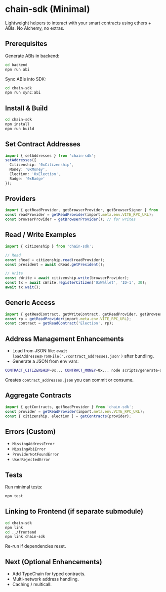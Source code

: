 # chain-sdk (Minimal)

Lightweight helpers to interact with your smart contracts using ethers + ABIs. No Alchemy, no extras.

## Prerequisites
Generate ABIs in backend:
```bash
cd backend
npm run abi
```
Sync ABIs into SDK:
```bash
cd chain-sdk
npm run sync:abi
```

## Install & Build
```bash
cd chain-sdk
npm install
npm run build
```

## Set Contract Addresses
```ts
import { setAddresses } from 'chain-sdk';
setAddresses({
  Citizenship: '0xCitizenship',
  Money: '0xMoney',
  Election: '0xElection',
  Badge: '0xBadge'
});
```

## Providers
```ts
import { getReadProvider, getBrowserProvider, getBrowserSigner } from 'chain-sdk';
const readProvider = getReadProvider(import.meta.env.VITE_RPC_URL);
const browserProvider = getBrowserProvider(); // for writes
```

## Read / Write Examples
```ts
import { citizenship } from 'chain-sdk';

// Read
const cRead = citizenship.read(readProvider);
const president = await cRead.getPresident();

// Write
const cWrite = await citizenship.write(browserProvider);
const tx = await cWrite.registerCitizen('0xWallet', 'ID-1', 30);
await tx.wait();
```

## Generic Access
```ts
import { getReadContract, getWriteContract, getReadProvider, getBrowserProvider } from 'chain-sdk';
const rp = getReadProvider(import.meta.env.VITE_RPC_URL);
const contract = getReadContract('Election', rp);
```

## Address Management Enhancements
- Load from JSON file: `await loadAddressesFromFile('./contract_addresses.json')` after bundling.
- Generate a JSON from env vars:
```bash
CONTRACT_CITIZENSHIP=0x... CONTRACT_MONEY=0x... node scripts/generate-addresses.js
```
Creates `contract_addresses.json` you can commit or consume.

## Aggregate Contracts
```ts
import { getContracts, getReadProvider } from 'chain-sdk';
const provider = getReadProvider(import.meta.env.VITE_RPC_URL);
const { citizenship, election } = getContracts(provider);
```

## Errors (Custom)
- `MissingAddressError`
- `MissingAbiError`
- `ProviderNotFoundError`
- `UserRejectedError`

## Tests
Run minimal tests:
```bash
npm test
```

## Linking to Frontend (if separate submodule)
```bash
cd chain-sdk
npm link
cd ../frontend
npm link chain-sdk
```
Re-run if dependencies reset.

## Next (Optional Enhancements)
- Add TypeChain for typed contracts.
- Multi-network address handling.
- Caching / multicall.
